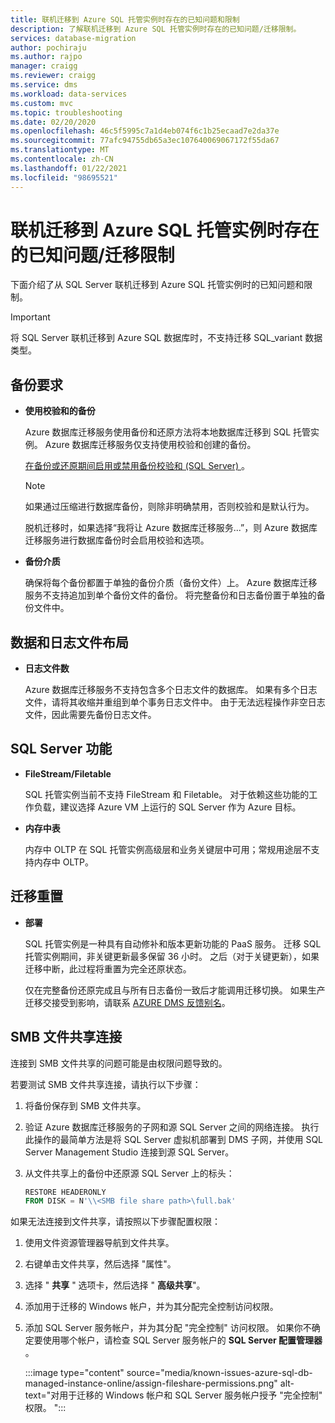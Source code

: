 ```yaml
---
title: 联机迁移到 Azure SQL 托管实例时存在的已知问题和限制
description: 了解联机迁移到 Azure SQL 托管实例时存在的已知问题/迁移限制。
services: database-migration
author: pochiraju
ms.author: rajpo
manager: craigg
ms.reviewer: craigg
ms.service: dms
ms.workload: data-services
ms.custom: mvc
ms.topic: troubleshooting
ms.date: 02/20/2020
ms.openlocfilehash: 46c5f5995c7a1d4eb074f6c1b25ecaad7e2da37e
ms.sourcegitcommit: 77afc94755db65a3ec107640069067172f55da67
ms.translationtype: MT
ms.contentlocale: zh-CN
ms.lasthandoff: 01/22/2021
ms.locfileid: "98695521"
---
```

# <a name="known-issuesmigration-limitations-with-online-migrations-to-azure-sql-managed-instance"></a>联机迁移到 Azure SQL 托管实例时存在的已知问题/迁移限制

下面介绍了从 SQL Server 联机迁移到 Azure SQL 托管实例时的已知问题和限制。

> [!IMPORTANT]
> 将 SQL Server 联机迁移到 Azure SQL 数据库时，不支持迁移 SQL_variant 数据类型。

## <a name="backup-requirements"></a>备份要求

- **使用校验和的备份**

    Azure 数据库迁移服务使用备份和还原方法将本地数据库迁移到 SQL 托管实例。 Azure 数据库迁移服务仅支持使用校验和创建的备份。

    [在备份或还原期间启用或禁用备份校验和 (SQL Server) ](/sql/relational-databases/backup-restore/enable-or-disable-backup-checksums-during-backup-or-restore-sql-server)。

    > [!NOTE]
    > 如果通过压缩进行数据库备份，则除非明确禁用，否则校验和是默认行为。

    脱机迁移时，如果选择“我将让 Azure 数据库迁移服务...”，则 Azure 数据库迁移服务进行数据库备份时会启用校验和选项。

- **备份介质**

    确保将每个备份都置于单独的备份介质（备份文件）上。 Azure 数据库迁移服务不支持追加到单个备份文件的备份。 将完整备份和日志备份置于单独的备份文件中。

## <a name="data-and-log-file-layout"></a>数据和日志文件布局

- **日志文件数**

    Azure 数据库迁移服务不支持包含多个日志文件的数据库。 如果有多个日志文件，请将其收缩并重组到单个事务日志文件中。 由于无法远程操作非空日志文件，因此需要先备份日志文件。

## <a name="sql-server-features"></a>SQL Server 功能

- **FileStream/Filetable**

    SQL 托管实例当前不支持 FileStream 和 Filetable。 对于依赖这些功能的工作负载，建议选择 Azure VM 上运行的 SQL Server 作为 Azure 目标。

- **内存中表**

    内存中 OLTP 在 SQL 托管实例高级层和业务关键层中可用；常规用途层不支持内存中 OLTP。

## <a name="migration-resets"></a>迁移重置

- **部署**

    SQL 托管实例是一种具有自动修补和版本更新功能的 PaaS 服务。 迁移 SQL 托管实例期间，非关键更新最多保留 36 小时。 之后（对于关键更新），如果迁移中断，此过程将重置为完全还原状态。

    仅在完整备份还原完成且与所有日志备份一致后才能调用迁移切换。 如果生产迁移交接受到影响，请联系 [AZURE DMS 反馈别名](mailto:dmsfeedback@microsoft.com)。

## <a name="smb-file-share-connectivity"></a>SMB 文件共享连接

连接到 SMB 文件共享的问题可能是由权限问题导致的。 

若要测试 SMB 文件共享连接，请执行以下步骤： 

1. 将备份保存到 SMB 文件共享。 
1. 验证 Azure 数据库迁移服务的子网和源 SQL Server 之间的网络连接。 执行此操作的最简单方法是将 SQL Server 虚拟机部署到 DMS 子网，并使用 SQL Server Management Studio 连接到源 SQL Server。 
1. 从文件共享上的备份中还原源 SQL Server 上的标头： 

   ```sql
   RESTORE HEADERONLY   
   FROM DISK = N'\\<SMB file share path>\full.bak'
   ```

如果无法连接到文件共享，请按照以下步骤配置权限： 

1. 使用文件资源管理器导航到文件共享。 
1. 右键单击文件共享，然后选择 "属性"。 
1. 选择 " **共享** " 选项卡，然后选择 " **高级共享**"。 
1. 添加用于迁移的 Windows 帐户，并为其分配完全控制访问权限。 
1. 添加 SQL Server 服务帐户，并为其分配 "完全控制" 访问权限。 如果你不确定要使用哪个帐户，请检查 SQL Server 服务帐户的 **SQL Server 配置管理器** 。 

   :::image type="content" source="media/known-issues-azure-sql-db-managed-instance-online/assign-fileshare-permissions.png" alt-text="对用于迁移的 Windows 帐户和 SQL Server 服务帐户授予 &quot;完全控制&quot; 权限。 ":::

